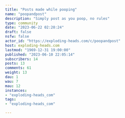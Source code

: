 ```yaml
---
title: "Posts made while pooping" 
name: "poopandpost"
description: "Simply post as you poop, no rules"
type: community
date: "2023-06-22 02:20:24"
draft: false
nsfw: false
actor_id: "https://exploding-heads.com/c/poopandpost"
host: exploding-heads.com
lastmod: "1969-12-31 19:00:00"
published: "2023-06-10 22:05:14"
subscribers: 14
posts: 13
comments: 61
weight: 13
dau: 1
wau: 7
mau: 12
instances:
- "exploding-heads_com"
tags: 
- "exploding-heads_com"

---
```

